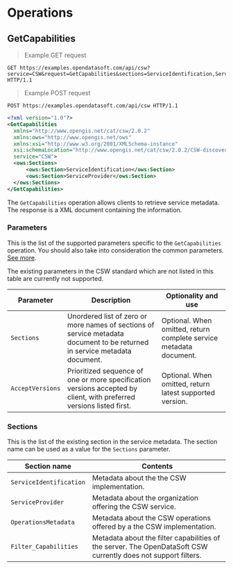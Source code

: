 # Operations

## GetCapabilities

> Example GET request

```http
GET https://examples.opendatasoft.com/api/csw?service=CSW&request=GetCapabilities&sections=ServiceIdentification,ServiceProvider HTTP/1.1
```

> Example POST request

```http
POST https://examples.opendatasoft.com/api/csw HTTP/1.1
```

```xml
<?xml version="1.0"?>
<GetCapabilities
  xmlns="http://www.opengis.net/cat/csw/2.0.2"
  xmlns:ows="http://www.opengis.net/ows"
  xmlns:xsi="http://www.w3.org/2001/XMLSchema-instance"
  xsi:schemaLocation="http://www.opengis.net/cat/csw/2.0.2/CSW-discovery.xsd"
  service="CSW">
  <ows:Sections>
      <ows:Section>ServiceIdentification</ows:Section>
      <ows:Section>ServiceProvider</ows:Section>
  </ows:Sections>
</GetCapabilities>
```

The `GetCapabilities` operation allows clients to retrieve service metadata. The response is a XML document
containing the information.

### Parameters

This is the list of the supported parameters specific to the `GetCapabilities` operation. You should also take into
consideration the common parameters. [See more](#parameters).

The existing parameters in the CSW standard which are not listed in this table are currently not supported.

Parameter | Description | Optionality and use
--------- | ----------- | -------------------
`Sections` |	Unordered list of zero or more names of sections of service metadata document to be returned in service metadata document. | Optional. When omitted, return complete service metadata document.
`AcceptVersions` | Prioritized sequence of one or more specification versions accepted by client, with preferred versions listed first.	| Optional. When omitted, return latest supported version.

### Sections

This is the list of the existing section in the service metadata. The section name can be used as a value for the
`Sections` parameter.

Section name | Contents
------------ | --------
`ServiceIdentification` |	Metadata about the the CSW implementation.
`ServiceProvider` |	Metadata about the organization offering the CSW service.
`OperationsMetadata` |	Metadata about the CSW operations offered by a the CSW implementation.
`Filter_Capabilities` |	Metadata about the filter capabilities of the server. The OpenDataSoft CSW currently does not support filters.
